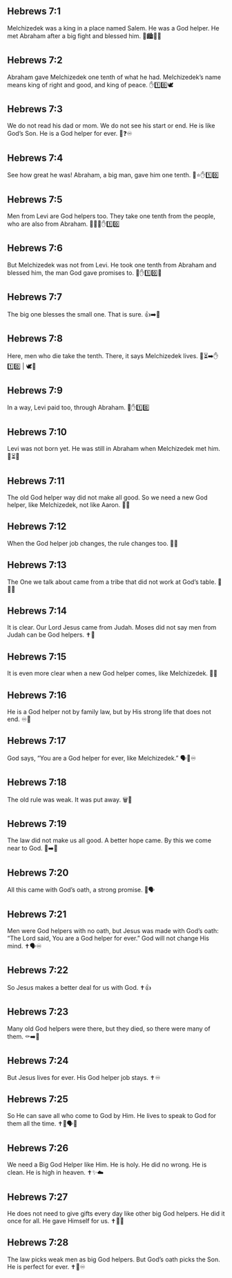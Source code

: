 ## Hebrews 7:1
Melchizedek was a king in a place named Salem. He was a God helper. He met Abraham after a big fight and blessed him. 👑🏙️🤝🙏
## Hebrews 7:2
Abraham gave Melchizedek one tenth of what he had. Melchizedek’s name means king of right and good, and king of peace. ✋1️⃣0️⃣🕊️
## Hebrews 7:3
We do not read his dad or mom. We do not see his start or end. He is like God’s Son. He is a God helper for ever. 📖❓♾️
## Hebrews 7:4
See how great he was! Abraham, a big man, gave him one tenth. 👀⭐✋1️⃣0️⃣
## Hebrews 7:5
Men from Levi are God helpers too. They take one tenth from the people, who are also from Abraham. 👨‍👦‍👦✋1️⃣0️⃣
## Hebrews 7:6
But Melchizedek was not from Levi. He took one tenth from Abraham and blessed him, the man God gave promises to. 🤝✋1️⃣0️⃣🙏
## Hebrews 7:7
The big one blesses the small one. That is sure. 👍➡️🙂
## Hebrews 7:8
Here, men who die take the tenth. There, it says Melchizedek lives. 🧍⏳➡️✋1️⃣0️⃣ | 🕊️📖
## Hebrews 7:9
In a way, Levi paid too, through Abraham. 🔄✋1️⃣0️⃣
## Hebrews 7:10
Levi was not born yet. He was still in Abraham when Melchizedek met him. 👶⏳🤝
## Hebrews 7:11
The old God helper way did not make all good. So we need a new God helper, like Melchizedek, not like Aaron. 🔄🙏
## Hebrews 7:12
When the God helper job changes, the rule changes too. 🔁📜
## Hebrews 7:13
The One we talk about came from a tribe that did not work at God’s table. 🚫🧍🍞
## Hebrews 7:14
It is clear. Our Lord Jesus came from Judah. Moses did not say men from Judah can be God helpers. ✝️🧬
## Hebrews 7:15
It is even more clear when a new God helper comes, like Melchizedek. 🌟🙏
## Hebrews 7:16
He is a God helper not by family law, but by His strong life that does not end. ♾️💪
## Hebrews 7:17
God says, “You are a God helper for ever, like Melchizedek.” 🗣️📖♾️
## Hebrews 7:18
The old rule was weak. It was put away. 🗑️📜
## Hebrews 7:19
The law did not make us all good. A better hope came. By this we come near to God. 💖➡️🙏
## Hebrews 7:20
All this came with God’s oath, a strong promise. 🤝🗣️
## Hebrews 7:21
Men were God helpers with no oath, but Jesus was made with God’s oath: “The Lord said, You are a God helper for ever.” God will not change His mind. ✝️🗣️♾️
## Hebrews 7:22
So Jesus makes a better deal for us with God. ✝️👍
## Hebrews 7:23
Many old God helpers were there, but they died, so there were many of them. ⚰️➡️👥
## Hebrews 7:24
But Jesus lives for ever. His God helper job stays. ✝️♾️
## Hebrews 7:25
So He can save all who come to God by Him. He lives to speak to God for them all the time. ✝️🙌🗣️🙏
## Hebrews 7:26
We need a Big God Helper like Him. He is holy. He did no wrong. He is clean. He is high in heaven. ✝️✨☁️
## Hebrews 7:27
He does not need to give gifts every day like other big God helpers. He did it once for all. He gave Himself for us. ✝️🎁✅
## Hebrews 7:28
The law picks weak men as big God helpers. But God’s oath picks the Son. He is perfect for ever. ✝️👑♾️
